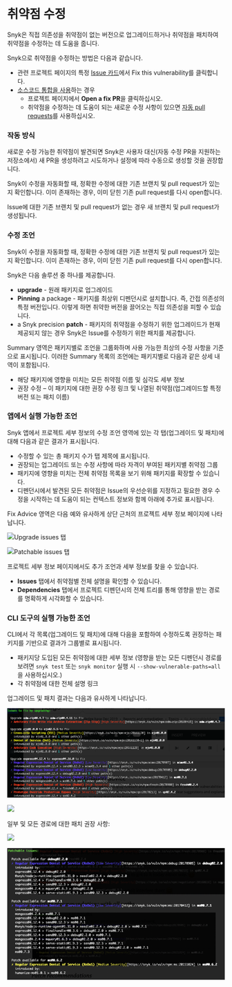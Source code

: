 # 취약점 수정

Snyk은 직접 의존성을 취약점이 없는 버전으로 업그레이드하거나 취약점을 패치하여 취약점을 수정하는 데 도움을 줍니다.

Snyk으로 취약점을 수정하는 방법은 다음과 같습니다.

* 관련 프로젝트 페이지의 특정 [Issue 카드](../../../getting-started/introduction-to-snyk-projects/issue-card-information.md)에서 Fix this vulnerability를 클릭합니다.
* [소스코드 통합을 사용](../../integrations/git-repository-scm-integrations/)하는 경우
  * 프로젝트 페이지에서 **Open a fix PR**을 클릭하십시오.
  * 취약점을 수정하는 데 도움이 되는 새로운 수정 사항이 있으면 [자동 pull requests](../../../products/snyk-open-source/open-source-basics/fix-pull-requests-for-new-vulnerabilities.md)를 사용하십시오.

### 작동 방식

새로운 수정 가능한 취약점이 발견되면 Snyk은 사용자 대신(자동 수정 PR을 지원하는 저장소에서) 새 PR을 생성하려고 시도하거나 설정에 따라 수동으로 생성할 것을 권장합니다.

Snyk이 수정을 자동화할 때, 정확한 수정에 대한 기존 브랜치 및 pull request가 있는지 확인합니다. 이미 존재하는 경우, 이미 닫힌 기존 pull request를 다시 open합니다.

Issue에 대한 기존 브랜치 및 pull request가 없는 경우 새 브랜치 및 pull request가 생성됩니다.

### 수정 조언

Snyk이 수정을 자동화할 때, 정확한 수정에 대한 기존 브랜치 및 pull request가 있는지 확인합니다. 이미 존재하는 경우, 이미 닫힌 기존 pull request를 다시 open합니다.

Snyk은 다음 솔루션 중 하나를 제공합니다.

* **upgrade** - 원래 패키지로 업그레이드
* **Pinning** a package - 패키지를 최상위 디펜던시로 설치합니다. 즉, 간접 의존성의 특정 버전입니다. 이렇게 하면 취약한 버전을 끌어오는 직접 의존성을 피할 수 있습니다.
* a Snyk precision **patch** - 패키지의 취약점을 수정하기 위한 업그레이드가 현재 제공되지 않는 경우 Snyk은 Issue를 수정하기 위한 패치를 제공합니다.

Summary 영역은 패키지별로 조언을 그룹화하며 사용 가능한 최상의 수정 사항을 기준으로 표시됩니다. 이러한 Summary 목록의 조언에는 패키지별로 다음과 같은 상세 내역이 포함됩니다.

* 해당 패키지에 영향을 미치는 모든 취약점 이름 및 심각도 세부 정보
* 권장 수정 – 이 패키지에 대한 권장 수정 링크 및 나열된 취약점(업그레이드할 특정 버전 또는 패치 이름)

### 앱에서 실행 가능한 조언

Snyk 앱에서 프로젝트 세부 정보의 수정 조언 영역에 있는 각 탭(업그레이드 및 패치)에 대해 다음과 같은 결과가 표시됩니다.

* 수정할 수 있는 총 패키지 수가 탭 제목에 표시됩니다.
* 권장되는 업그레이드 또는 수정 사항에 따라 자격이 부여된 패키지별 취약점 그룹
* 패키지에 영향을 미치는 전체 취약점 목록을 보기 위해 패키지를 확장할 수 있습니다.
* 디펜던시에서 발견된 모든 취약점은 Issue의 우선순위를 지정하고 필요한 경우 수정을 시작하는 데 도움이 되는 컨텍스트 정보와 함께 아래에 추가로 표시됩니다.

Fix Advice 영역은 다음 예와 유사하게 상단 근처의 프로젝트 세부 정보 페이지에 나타납니다.

![Upgrade issues 탭](<../../../.gitbook/assets/Screenshot 2021-10-12 at 14.08.13.png>)

![Patchable issues 탭](<../../../.gitbook/assets/Screenshot 2021-10-12 at 14.10.00.png>)

프로젝트 세부 정보 페이지에서도 추가 조언과 세부 정보를 찾을 수 있습니다.

* **Issues** 탭에서 취약점별 전체 설명을 확인할 수 있습니다.
* **Dependencies** 탭에서 프로젝트 디펜던시의 전체 트리를 통해 영향을 받는 경로를 명확하게 시각화할 수 있습니다.

### CLI 도구의 실행 가능한 조언

CLI에서 각 목록(업그레이드 및 패치)에 대해 다음을 포함하여 수정하도록 권장하는 패키지를 기반으로 결과가 그룹별로 표시됩니다.

* 패키지당 도입된 모든 취약점에 대한 세부 정보 (영향을 받는 모든 디펜던시 경로를 보려면 `snyk test` 또는 `snyk monitor` 실행 시 `--show-vulnerable-paths=all`을 사용하십시오.)
* 각 취약점에 대한 전체 설명 링크

업그레이드 및 패치 결과는 다음과 유사하게 나타납니다.

![](<../../../.gitbook/assets/image (17) (1).png>)

![](<../../../.gitbook/assets/image (49).png>)

일부 및 모든 경로에 대한 패치 권장 사항:

![](../../../.gitbook/assets/uuid-1afca091-a9a5-d42c-40b6-f48aa0e72584-en.png)

![](<../../../.gitbook/assets/image (3) (1).png>)
